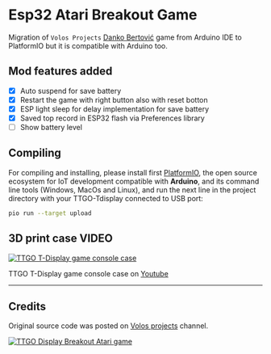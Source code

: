 # Esp32 Atari Breakout Game

Migration of `Volos Projects` [Danko Bertović](https://www.youtube.com/c/VolosProjects/featured) game from Arduino IDE to PlatformIO but it is compatible with Arduino too.

## Mod features added

- [x] Auto suspend for save battery
- [x] Restart the game with right button also with reset botton
- [x] ESP light sleep for delay implementation for save battery
- [x] Saved top record in ESP32 flash via Preferences library
- [ ] Show battery level

## Compiling

For compiling and installing, please install first [PlatformIO](http://platformio.org/), the open source ecosystem for IoT development compatible with **Arduino**, and its command line tools (Windows, MacOs and Linux), and run the next line in the project directory with your TTGO-Tdisplay connected to USB port:

``` bash
pio run --target upload
```

## 3D print case VIDEO

[![TTGO T-Display game console case](https://img.youtube.com/vi/P4lxfTi-EXg/0.jpg)](https://www.youtube.com/watch?v=P4lxfTi-EXg)

TTGO T-Display game console case on [Youtube](https://www.youtube.com/watch?v=P4lxfTi-EXg)

---

## Credits

Original source code was posted on [Volos projects](https://www.youtube.com/c/VolosProjects/featured) channel.

[![TTGO Display Breakout Atari game](https://img.youtube.com/vi/N6V7ZJkhSbc/0.jpg)](https://www.youtube.com/watch?v=N6V7ZJkhSbc)

